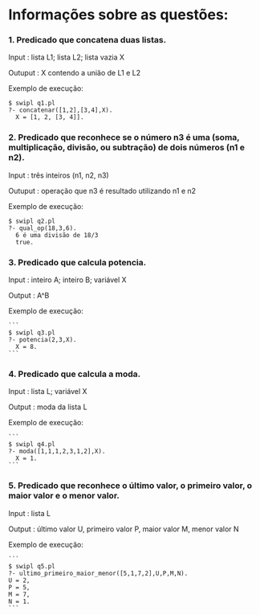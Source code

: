 # Informações sobre as questões:

### 1. Predicado que concatena duas listas.

   Input : lista L1; lista L2; lista vazia X
    
   Outuput : X contendo a união de L1 e L2
  
   Exemplo de execução:
  
  ```
  $ swipl q1.pl
  ?- concatenar([1,2],[3,4],X).
    X = [1, 2, [3, 4]].  
  ```

### 2. Predicado que reconhece se o número n3 é uma (soma, multiplicação, divisão, ou subtração) de dois números (n1 e n2).

   Input : três inteiros (n1, n2, n3)
    
   Outuput : operação que n3 é resultado utilizando n1 e n2

   Exemplo de execução:
  
  ```
  $ swipl q2.pl
  ?- qual_op(18,3,6).
    6 é uma divisão de 18/3
    true.
  ```


### 3. Predicado que calcula potencia.

   Input : inteiro A; inteiro B; variável X
    
   Output : A^B
    
   Exemplo de execução:
    
    ```
    $ swipl q3.pl
    ?- potencia(2,3,X).
      X = 8.
    ```
    
    
### 4. Predicado que calcula a moda.

   Input : lista L; variável X
    
   Output : moda da lista L
    
   Exemplo de execução:
    
    ```
    $ swipl q4.pl
    ?- moda([1,1,1,2,3,1,2],X).
      X = 1.
    ```

### 5. Predicado que reconhece o último valor, o primeiro valor, o maior valor e o menor valor.

   Input : lista L
    
   Output : último valor U, primeiro valor P, maior valor M, menor valor N

   Exemplo de execução:
   
    ```
    $ swipl q5.pl
    ?- ultimo_primeiro_maior_menor([5,1,7,2],U,P,M,N).
    U = 2,
    P = 5,
    M = 7,
    N = 1.
    ```
